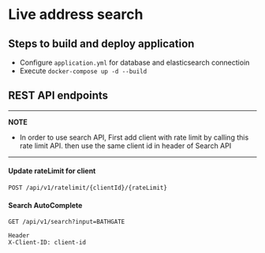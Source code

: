 # Live address search

## Steps to build and deploy application
- Configure `application.yml` for database and elasticsearch connectioin
- Execute `docker-compose up -d --build`

## REST API endpoints

---
**NOTE**
- In order to use search API, First add client with rate limit by calling this rate limit API. then use the same client id in header of Search API
---

#### Update rateLimit for client

  ```http
  POST /api/v1/ratelimit/{clientId}/{rateLimit} 
  ```

#### Search AutoComplete

  ```http
  GET /api/v1/search?input=BATHGATE

  Header
  X-Client-ID: client-id
  ```

